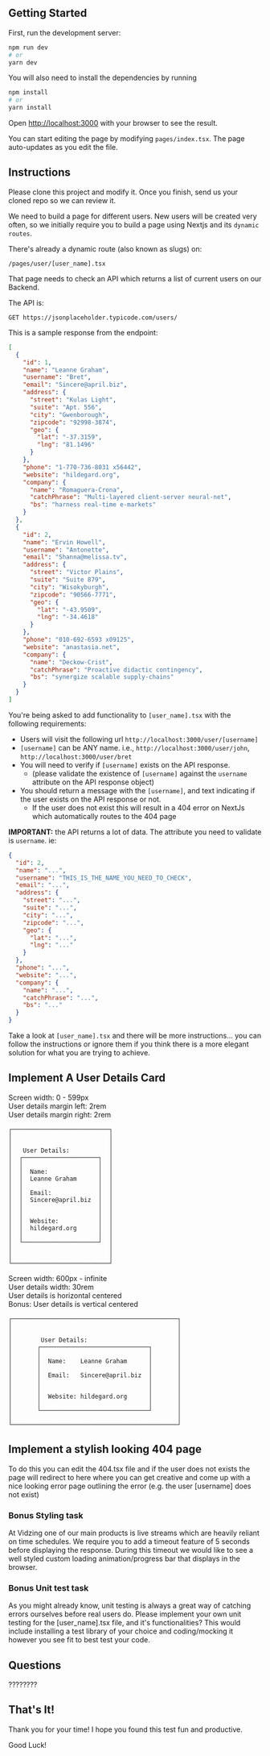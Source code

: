 ## Getting Started

First, run the development server:

```bash
npm run dev
# or
yarn dev
```

You will also need to install the dependencies by running

```bash
npm install
# or
yarn install
```

Open [http://localhost:3000](http://localhost:3000) with your browser to see the result.

You can start editing the page by modifying `pages/index.tsx`. The page auto-updates as you edit the file.

## Instructions

Please clone this project and modify it. Once you finish, send us your cloned repo so we can review it.

We need to build a page for different users. New users will be created very often, so we initially require
you to build a page using Nextjs and its `dynamic routes`.

There's already a dynamic route (also known as slugs) on:

```
/pages/user/[user_name].tsx
```

That page needs to check an API which returns a list of current users on our Backend.

The API is:

```
GET https://jsonplaceholder.typicode.com/users/
```

This is a sample response from the endpoint:

```json
[
  {
    "id": 1,
    "name": "Leanne Graham",
    "username": "Bret",
    "email": "Sincere@april.biz",
    "address": {
      "street": "Kulas Light",
      "suite": "Apt. 556",
      "city": "Gwenborough",
      "zipcode": "92998-3874",
      "geo": {
        "lat": "-37.3159",
        "lng": "81.1496"
      }
    },
    "phone": "1-770-736-8031 x56442",
    "website": "hildegard.org",
    "company": {
      "name": "Romaguera-Crona",
      "catchPhrase": "Multi-layered client-server neural-net",
      "bs": "harness real-time e-markets"
    }
  },
  {
    "id": 2,
    "name": "Ervin Howell",
    "username": "Antonette",
    "email": "Shanna@melissa.tv",
    "address": {
      "street": "Victor Plains",
      "suite": "Suite 879",
      "city": "Wisokyburgh",
      "zipcode": "90566-7771",
      "geo": {
        "lat": "-43.9509",
        "lng": "-34.4618"
      }
    },
    "phone": "010-692-6593 x09125",
    "website": "anastasia.net",
    "company": {
      "name": "Deckow-Crist",
      "catchPhrase": "Proactive didactic contingency",
      "bs": "synergize scalable supply-chains"
    }
  }
]
```

You're being asked to add functionality to `[user_name].tsx` with the following requirements:

- Users will visit the following url `http://localhost:3000/user/[username]`
- `[username]` can be ANY name. i.e., `http://localhost:3000/user/john`, `http://localhost:3000/user/bret`
- You will need to verify if `[username]` exists on the API response.
  - (please validate the existence of `[username]` against the `username` attribute on the API response object)
- You should return a message with the `[username]`, and text indicating if the user exists on the API response or not.
  - If the user does not exist this will result in a 404 error on NextJs which automatically routes to the 404 page

**IMPORTANT:** the API returns a lot of data. The attribute you need to validate is `username`.
ie:

```json
{
  "id": 2,
  "name": "...",
  "username": "THIS_IS_THE_NAME_YOU_NEED_TO_CHECK",
  "email": "...",
  "address": {
    "street": "...",
    "suite": "...",
    "city": "...",
    "zipcode": "...",
    "geo": {
      "lat": "...",
      "lng": "..."
    }
  },
  "phone": "...",
  "website": "...",
  "company": {
    "name": "...",
    "catchPhrase": "...",
    "bs": "..."
  }
}
```

Take a look at `[user_name].tsx` and there will be more instructions... you can follow the instructions or ignore them if you
think there is a more elegant solution for what you are trying to achieve.

## Implement A User Details Card

Screen width: 0 - 599px  
User details margin left: 2rem  
User details margin right: 2rem

```
┌───────────────────────────┐
│                           │
│                           │
│   User Details:           │
│  ┌─────────────────────┐  │
│  │                     │  │
│  │  Name:              │  │
│  │  Leanne Graham      │  │
│  │                     │  │
│  │  Email:             │  │
│  │  Sincere@april.biz  │  │
│  │                     │  │
│  │                     │  │
│  │  Website:           │  │
│  │  hildegard.org      │  │
│  │                     │  │
│  └─────────────────────┘  │
│                           │
│                           │
└───────────────────────────┘
```

Screen width: 600px - infinite  
User details width: 30rem  
User details is horizontal centered  
Bonus: User details is vertical centered

```
┌──────────────────────────────────────────────┐
│                                              │
│                                              │
│        User Details:                         │
│       ┌──────────────────────────────┐       │
│       │                              │       │
│       │  Name:    Leanne Graham      │       │
│       │                              │       │
│       │  Email:   Sincere@april.biz  │       │
│       │                              │       │
│       │                              │       │
│       │  Website: hildegard.org      │       │
│       │                              │       │
│       └──────────────────────────────┘       │
│                                              │
└──────────────────────────────────────────────┘
```

## Implement a stylish looking 404 page

To do this you can edit the 404.tsx file and if the user does not exists the page will redirect to here where you can get creative and come up with a
nice looking error page outlining the error (e.g. the user [username] does not exist)

### Bonus Styling task

At Vidzing one of our main products is live streams which are heavily reliant on time schedules. We require you to add a timeout feature of 5 seconds
before displaying the response. During this timeout we would like to see a well styled custom loading animation/progress bar that displays in the browser.

### Bonus Unit test task

As you might already know, unit testing is always a great way of catching errors ourselves before real users do.
Please implement your own unit testing for the [user_name].tsx file, and it's functionalities? This would include installing a test library of your choice
and coding/mocking it however you see fit to best test your code.

## Questions

????????

## That's It!

Thank you for your time! I hope you found this test fun and productive.

Good Luck!
